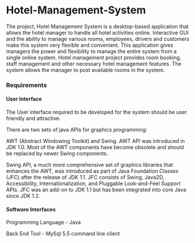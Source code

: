 # Hotel-Management-System

The project, Hotel Management System is a desktop-based application that allows the hotel manager to handle all hotel activities online. Interactive GUI and the ability to manage various rooms, employees, drivers and customers make this system very flexible and convenient. This application gives managers the power and flexibility to manage the entire system from a single online system. Hotel management project provides room booking, staff management and other necessary hotel management features. The system allows the manager to post available rooms in the system.

### Requirements

#### User Interface
The User interface required to be developed for the system should be user friendly and attractive.

There are two sets of java APIs for graphics programming:

AWT (Abstract Windowing Toolkit) and Swing.
AWT API was introduced in JDK 1.0. 
Most of the AWT components have become obsolete and should be replaced by newer Swing components.

Swing API, a much more comprehensive set of graphics libraries that enhances the AWT, was introduced as part of Java Foundation Classes (JFC) after the release of JDK 1.1. JFC consists of Swing, Java2D, Accessibility, Internationalization, and Pluggable Look-and-Feel Support APIs. JFC was an add-on to JDK 1.1 but has been integrated into core Java since JDK 1.2.


#### Software Interfaces 

Programming Language - Java

Back End Tool - MySql 5.5 command line client
